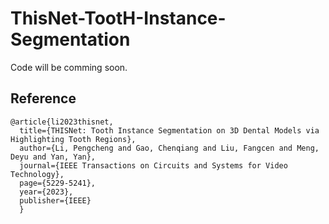 # ThisNet-TootH-Instance-Segmentation
Code will be comming soon.    

## Reference
    @article{li2023thisnet,
      title={THISNet: Tooth Instance Segmentation on 3D Dental Models via Highlighting Tooth Regions},
      author={Li, Pengcheng and Gao, Chenqiang and Liu, Fangcen and Meng, Deyu and Yan, Yan},
      journal={IEEE Transactions on Circuits and Systems for Video Technology},
      page={5229-5241},
      year={2023},
      publisher={IEEE}
      }
